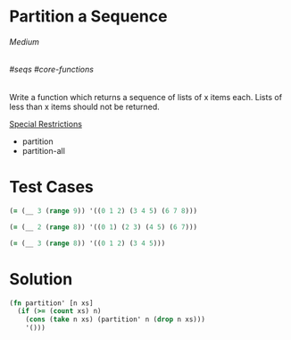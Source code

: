 # Partition a Sequence

###### Medium
###### #seqs #core-functions

Write a function which returns a sequence of lists of x items each. Lists of less than x items should not be returned.  

<u>Special Restrictions</u>  
- partition
- partition-all

# Test Cases
```clojure
(= (__ 3 (range 9)) '((0 1 2) (3 4 5) (6 7 8)))
```
```clojure
(= (__ 2 (range 8)) '((0 1) (2 3) (4 5) (6 7)))
```
```clojure
(= (__ 3 (range 8)) '((0 1 2) (3 4 5)))
```

# Solution
```clojure
(fn partition' [n xs]
  (if (>= (count xs) n)
    (cons (take n xs) (partition' n (drop n xs)))
    '()))
```
